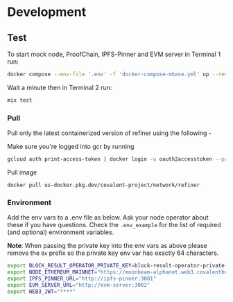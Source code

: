 # Development

## Test

To start mock node, ProofChain, IPFS-Pinner and EVM server in Terminal 1 run:

```bash
docker compose --env-file '.env' -f 'docker-compose-mbase.yml' up --remove-orphans
```

Wait a minute then in Terminal 2 run:

```elixir
mix test
```

### <span id="refiner_docker_pull">Pull</span>

Pull only the latest containerized version of refiner using the following -

Make sure you're logged into gcr by running

```bash
gcloud auth print-access-token | docker login -u oauth2accesstoken --password-stdin https://gcr.io
```

Pull image

```docker
docker pull us-docker.pkg.dev/covalent-project/network/refiner
```

### <span id="refiner_docker_env">Environment</span>

Add the env vars to a .env file as below. Ask your node operator about these if you have questions. Check the `.env_example` for the list of required (and optional) environment variables.

**Note**: When passing the private key into the env vars as above please remove the `0x` prefix so the private key env var has exactly 64 characters.

```bash
export BLOCK_RESULT_OPERATOR_PRIVATE_KEY=block-result-operator-private-key-without-0x-prefix
export NODE_ETHEREUM_MAINNET="https://moonbeam-alphanet.web3.covalenthq.com/alphanet/direct-rpc"
export IPFS_PINNER_URL="http://ipfs-pinner:3001"
export EVM_SERVER_URL="http://evm-server:3002"
export WEB3_JWT="****"
```
